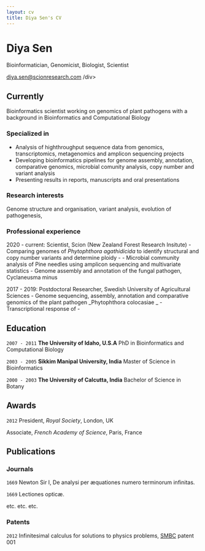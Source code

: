 ```yaml
---
layout: cv
title: Diya Sen's CV
---
```

# Diya Sen
Bioinformatician, Genomicist, Biologist, Scientist

<div id="webaddress">
<a href="diya.sen@scionresearch.com">diya.sen@scionresearch.com</a>
/div>

## Currently
Bioinformatics scientist working on genomics of plant pathogens with a background in Bioinformatics and Computational Biology

### Specialized in
- Analysis of highthroughput sequence data from genomics, transcriptomics, metagenomics and amplicon sequencing projects
- Developing bioinformatics pipelines for genome assembly, annotation, comparative genomics, microbial comunity analysis, copy number and variant analysis 
- Presenting results in reports, manuscripts and oral presentations 

### Research interests
Genome structure and organisation, variant analysis, evolution of pathogenesis, 
  
### Professional experience
2020 - current:  Scientist, Scion (New Zealand Forest Research Insitute)
                 - Comparing genomes of _Phytophthora agathidicida_ to identify structural and copy number variants and determine ploidy
                 - 
                 - Microbial community analysis of Pine needles using amplicon sequencing and multivariate statistics 
                 - Genome assembly and annotation of the fungal pathogen, Cyclaneusma minus
  
2017 - 2019: Postdoctoral Researcher, Swedish University of Agricultural Sciences
                 - Genome sequencing, assembly, annotation and comparative genomics of the plant pathogen _Phytophthora colocasiae _
                 - Transcriptional response of
                 - 
## Education

`2007 - 2011`
__The University of Idaho, U.S.A__
  PhD in Bioinformatics and Computational Biology
  
`2003 - 2005`
__Sikkim Manipal University, India__
  Master of Science in Bioinformatics

`2000 - 2003`
__The University of Calcutta, India__
  Bachelor of Science in Botany



## Awards

`2012`
President, *Royal Society*, London, UK

Associate, *French Academy of Science*, Paris, France



## Publications

<!-- A list is also available [online](http://scholar.google.co.uk/citations?user=LTOTl0YAAAAJ) -->

### Journals

`1669`
Newton Sir I, De analysi per æquationes numero terminorum infinitas. 

`1669`
Lectiones opticæ.

etc. etc. etc.

### Patents

`2012`
Infinitesimal calculus for solutions to physics problems, [SMBC](http://www.techdirt.com/articles/20121011/09312820678/if-patents-had-been-around-time-newton.shtml) patent 001




<!-- ### Footer

Last updated: Feb 2022 -->


